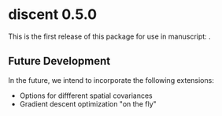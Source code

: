 # discent 0.5.0
This is the first release of this package for use in
manuscript: . 

## Future Development
In the future, we intend to incorporate the following extensions:  

* Options for diffferent spatial covariances 
* Gradient descent optimization "on the fly"
